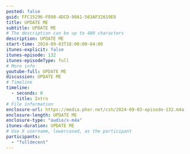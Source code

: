 ```yaml
---
posted: false
guid: FFC15296-F898-4DCD-90A1-563AF32619E8
title: UPDATE ME
subtitle: UPDATE ME
# The description can be up to 400 characters
description: UPDATE ME
start-time: 2024-09-03T18:00:00-04:00
itunes-explicit: false
itunes-episode: 132
itunes-episodeType: full
# More info
youtube-full: UPDATE ME
discussion: UPDATE ME
# Timeline
timeline:
  - seconds: 0
    title: Intro
# File information
enclosure-url: https://media.phor.net/csh/2024-09-03-episode-132.m4a
enclosure-length: UPDATE ME
enclosure-type: "audio/x-m4a"
itunes-duration: UPDATE ME
# Use X username, lowercased, as the participant
participants:
  - "fulldecent"
---
```


<!--end of quick notes-->
